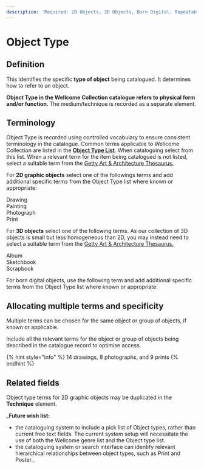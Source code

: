```yaml
---
description: 'Required: 2D Objects, 3D Objects, Born Digital. Repeatable'
---
```


# Object Type

## Definition

This identifies the specific **type of object** being catalogued. It determines how to refer to an object. 

**Object Type in the Wellcome Collection catalogue refers to** **physical form and/or function**. The medium/technique is recorded as a separate element. 

## Terminology

Object Type is recorded using controlled vocabulary to ensure consistent terminology in the catalogue.  Common terms applicable to Wellcome Collection are listed in the [**Object Type List**](object-type-list.md). When cataloguing select from this list. When a relevant term for the item being catalogued is not listed, select a suitable term from the [Getty Art & Architecture Thesaurus.](https://www.getty.edu/research/tools/vocabularies/aat/)

For **2D graphic objects** select one of the followings terms and add additional specific terms from the Object Type list where known or appropriate:

Drawing  
Painting  
Photograph  
Print

For **3D objects** select one of the following terms. As our collection of 3D objects is small but less homogeneous than 2D, you may instead need to select a suitable term from the [Getty Art & Architecture Thesaurus.](https://www.getty.edu/research/tools/vocabularies/aat/)

Album  
Sketchbook  
Scrapbook

For born digital objects, use the following term and add additional specific terms from the Object Type list where known or appropriate:

## Allocating multiple terms and specificity

Multiple terms can be chosen for the same object or group of objects, if known or applicable.

‌Include all the relevant terms for the object or group of objects being described in the catalogue record to optimise access.

{% hint style="info" %}
14 drawings, 8 photographs, and 9 prints 
{% endhint %}





## **Related fields**

Object type terms for 2D graphic objects may be duplicated in the **Technique** element. 



_**Future wish list:**   
- the cataloguing system to include a pick list of Object types, rather than current free text fields. The current system setup will necessitate the use of both the Wellcome genre list and the Object type list.  
- the cataloguing system or search interface can identify relevant hierarchical relationships between object types, such as Print and Poster._


